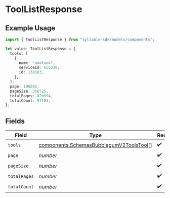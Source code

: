 # ToolListResponse

## Example Usage

```typescript
import { ToolListResponse } from "syllable-sdk/models/components";

let value: ToolListResponse = {
  tools: [
    {
      name: "<value>",
      serviceId: 656330,
      id: 138183,
    },
  ],
  page: 196582,
  pageSize: 368725,
  totalPages: 820994,
  totalCount: 97101,
};
```

## Fields

| Field                                                                                              | Type                                                                                               | Required                                                                                           | Description                                                                                        |
| -------------------------------------------------------------------------------------------------- | -------------------------------------------------------------------------------------------------- | -------------------------------------------------------------------------------------------------- | -------------------------------------------------------------------------------------------------- |
| `tools`                                                                                            | [components.SchemasBubblegumV2ToolsTool](../../models/components/schemasbubblegumv2toolstool.md)[] | :heavy_check_mark:                                                                                 | N/A                                                                                                |
| `page`                                                                                             | *number*                                                                                           | :heavy_check_mark:                                                                                 | N/A                                                                                                |
| `pageSize`                                                                                         | *number*                                                                                           | :heavy_check_mark:                                                                                 | N/A                                                                                                |
| `totalPages`                                                                                       | *number*                                                                                           | :heavy_check_mark:                                                                                 | N/A                                                                                                |
| `totalCount`                                                                                       | *number*                                                                                           | :heavy_check_mark:                                                                                 | N/A                                                                                                |